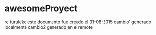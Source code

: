 # awesomeProyect
re turuleko
este documento fue creado el 31-08-2015
cambio1 generado localmente
cambio2 generado en el remote
